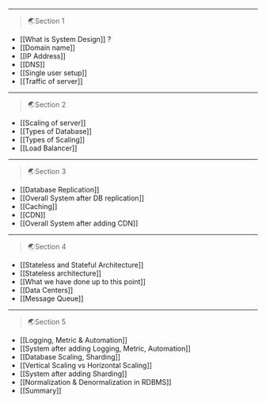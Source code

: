 ---
 >🌏Section 1
 
- [[What is System Design]] ?
- [[Domain name]]
- [[IP Address]]
- [[DNS]]
- [[Single user setup]]
- [[Traffic of server]]
---
 >🌏Section 2
 
- [[Scaling of server]]
- [[Types of Database]]
- [[Types of Scaling]]
- [[Load Balancer]]
---
 >🌏Section 3
 
 - [[Database Replication]]
 - [[Overall System after DB replication]]
 - [[Caching]]
 - [[CDN]]
 - [[Overall System after adding CDN]]
---
 >🌏Section 4

- [[Stateless and Stateful Architecture]]
- [[Stateless architecture]]
- [[What we have done up to this point]]
- [[Data Centers]]
- [[Message Queue]]
---
 >🌏Section 5

- [[Logging, Metric & Automation]]
- [[System after adding Logging, Metric, Automation]]
- [[Database Scaling, Sharding]]
- [[Vertical Scaling vs Horizontal Scaling]]
- [[System after adding Sharding]]
- [[Normalization & Denormalization in RDBMS]]
- [[Summary]]

